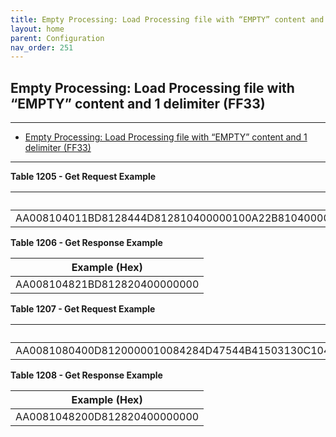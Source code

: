 ```yaml
---
title: Empty Processing: Load Processing file with “EMPTY” content and 1 delimiter (FF33)
layout: home
parent: Configuration
nav_order: 251
---
```


## Empty Processing: Load Processing file with “EMPTY” content and 1 delimiter (FF33)

---

- [Empty Processing: Load Processing file with “EMPTY” content and 1 delimiter (FF33)](#empty-processing-load-processing-file-with-empty-content-and-1-delimiter-ff33)

---


**Table 1205 - Get Request Example**

| Example (Hex) |
|----|
| AA008104011BD8128444D812810400000100A22B8104000000288201048320B25A77AD6582338898AA0498D1C15512AC9AE7C1B021884238813A28423B20E9A30A81083030303030313030870101 |

**Table 1206 - Get Response Example**

| Example (Hex)                |
|------------------------------|
| AA008104821BD812820400000000 |

**Table 1207 - Get Request Example**

| Example (Hex) |
|----|
| AA0081080400D8120000010084284D47544B41503130C10400000100CE18AA9A6CCE52123D2315BF3759D466BC0F7C4572A754FF3300 |

**Table 1208 - Get Response Example**

| Example (Hex)                |
|------------------------------|
| AA0081048200D812820400000000 |

#####